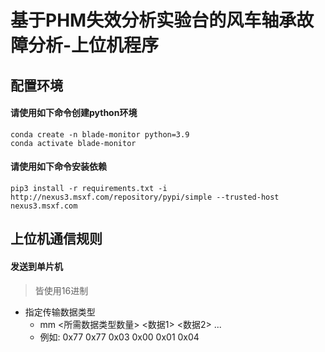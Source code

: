 # 基于PHM失效分析实验台的风车轴承故障分析-上位机程序

## 配置环境
#### 请使用如下命令创建python环境
```
conda create -n blade-monitor python=3.9
conda activate blade-monitor
```
#### 请使用如下命令安装依赖
```
pip3 install -r requirements.txt -i http://nexus3.msxf.com/repository/pypi/simple --trusted-host nexus3.msxf.com
```

## 上位机通信规则
#### 发送到单片机
> 皆使用16进制
- 指定传输数据类型
  - mm <所需数据类型数量> <数据1> <数据2> ...
  - 例如: 0x77 0x77 0x03 0x00 0x01 0x04
